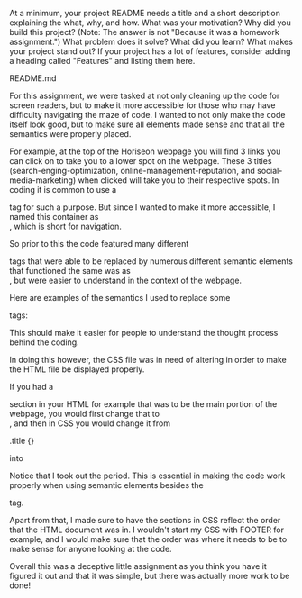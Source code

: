 At a minimum, your project README needs a title and a short description explaining the what, why, and how. What was your motivation? Why did you build this project? (Note: The answer is not "Because it was a homework assignment.") What problem does it solve? What did you learn? What makes your project stand out? If your project has a lot of features, consider adding a heading called "Features" and listing them here.

README.md

For this assignment, we were tasked at not only cleaning up the code for screen readers, but to make it more accessible for those who may have difficulty navigating the maze of code. I wanted to not only make the code itself look good, but to make sure all elements made sense and that all the semantics were properly placed. 

For example, at the top of the Horiseon webpage you will find 3 links you can click on to take you to a lower spot on the webpage. These 3 titles (search-enging-optimization, online-management-reputation, and social-media-marketing) when clicked will take you to their respective spots. In coding it is common to use a <div> tag for such a purpose. But since I wanted to make it more accessible, I named this container as <nav>, which is short for navigation. 

So prior to this the code featured many different <div> tags that were able to be replaced by numerous different semantic elements that functioned the same was as <div>, but were easier to understand in the context of the webpage. 

Here are examples of the semantics I used to replace some <div> tags:

<main>
<section>
<aside>
<footer>
<nav>

This should make it easier for people to understand the thought process behind the coding.

In doing this however, the CSS file was in need of altering in order to make the HTML file be displayed properly. 

If you had a <div Class="title"> section in your HTML for example that was to be the main portion of the webpage, you would first change that to <main>, and then in CSS you would change it from

.title {}

into

<main>

Notice that I took out the period. This is essential in making the code work properly when using semantic elements besides the <div> tag.

Apart from that, I made sure to have the sections in CSS reflect the order that the HTML document was in. I wouldn't start my CSS with FOOTER for example, and I would make sure that the order was where it needs to be to make sense for anyone looking at the code.

Overall this was a deceptive little assignment as you think you have it figured it out and that it was simple, but there was actually more work to be done!

                    